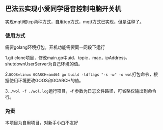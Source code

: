 ## 巴法云实现小爱同学语音控制电脑开关机

实现mqtt和tcp两种方式，自用tcp方式，mqtt方式已实现，但是注释了。

### 使用方式
需要golang环境打包，开机功能需要同一网段下运行

1.git clone项目，修改main.go中uid，topic，mac，ipAddress，shutdownUserServer为自己环境的值。

2.```GOOS=linux GOARCH=amd64 go build -ldflags "-s -w" -o wol```打包命令，根据使用环境更改GOOS和GOARCH的值。

3.```./wol -f ./wol.log```运行项目，-f 参数为日志文件路径，可省略仅输出到命令行。

### 免责

本项目为自用项目，对新手小白不友好